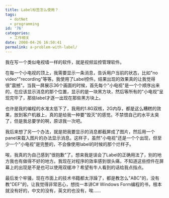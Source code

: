 ```yaml
---
title: Label标签怎么使用？
tags:
  - dotNet
  - programming
id: '76'
categories:
  - 工作相关
date: 2008-04-26 16:50:41
permalink: a-problem-with-label/
---
```


我在写一个类似电视墙一样的软件，就是视频监控管理软件。  
  
在每一个小电视的顶上，我需要显示一条消息，告诉用户当前的状态，比如"no video""recording"等等。我使用了Label控件。结果出现的效果真的让我觉得很"震撼"。当我一屏展示36个画面的时候，首先每个"小电视"是一个个顺序出来的，在应该显示消息的那个位置，显示的是一块黑方块，然后等所有的"小电视"呈现完毕了，那些label才逐一出现在那些黑方块上。  
  
也许是我的编程的水准太低下了，我用的1.8G双核，2G内存，都是这么糟糕的效果，放到客户机器上，真的是给我一种要"毁灭"的感觉。不禁恨自己的水平太臭了，但是我总要学的啊，原谅我一次吧。  
  
我后来想了另一个办法，就是把我要显示的消息都截屏成了图片，然后用一个panel来载入图片的办法显示消息。这样子，虽然"小电视"还是一个个出现，但至少一个"小电视"是完整的，不会像使用label的时候的那个烂样子。  
  
唉，我真的为自己感到"很抱歉"了。想来我是误会了Label的正确用法了，别的地方我也有做得不好的地方。我现在对程序的效率感到很头痛，不知道这些控件在屏幕上的出现是不是也可以使用双缓冲？希望有牛人看到的话给我点指点。  
  
最后发个牢骚，现在市面上的技术书籍都太浮躁了，都是教怎么"ABC"的，没有教"DEF"的，让我觉得非常恶心，想找一本讲C# Windows Form编程的书，根本就没有好的，中文的没有，英文的也没有，唉……